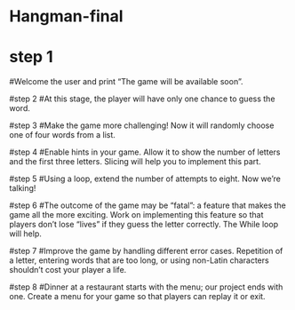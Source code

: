 # Hangman-final

# step 1
#Welcome the user and print “The game will be available soon”.

#step 2
#At this stage, the player will have only one chance to guess the word.

#step 3
#Make the game more challenging! Now it will randomly choose one of four words from a list.

#step 4
#Enable hints in your game. Allow it to show the number of letters and the first three letters. Slicing will help you to implement this part.

#step 5
#Using a loop, extend the number of attempts to eight. Now we’re talking!

#step 6
#The outcome of the game may be “fatal”: a feature that makes the game all the more exciting. Work on implementing this feature so that players don’t lose “lives” if they guess the letter correctly. The While loop will help.

#step 7
#Improve the game by handling different error cases. Repetition of a letter, entering words that are too long, or using non-Latin characters shouldn’t cost your player a life.

#step 8
#Dinner at a restaurant starts with the menu; our project ends with one. Create a menu for your game so that players can replay it or exit.
